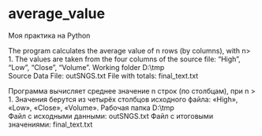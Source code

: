 # average_value
Моя практика на Python

The program calculates the average value of n rows (by columns), with n> 1. The values are taken from the four columns of the source file: “High”, “Low”, “Close”, “Volume”.
Working folder D:\tmp\
Source Data File: outSNGS.txt
File with totals: final_text.txt

Программа вычисляет среднее значение n строк (по столбцам), при n > 1. Значения берутся из четырёх столбцов исходного файла: «High», «Low», «Close», «Volume».
Рабочая папка  D:\tmp\
Файл с исходными данными: outSNGS.txt
Файл с итоговыми значениями:  final_text.txt
